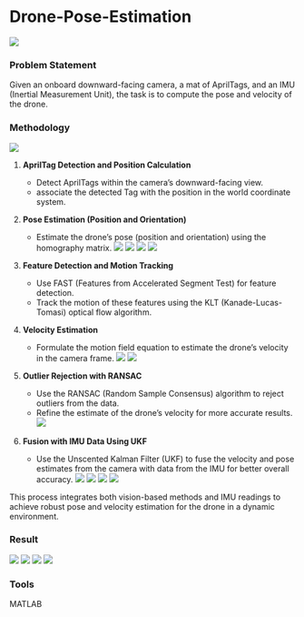 # Drone-Pose-Estimation

<img src='final_dp.gif'>

### Problem Statement
Given an onboard downward-facing camera, a mat of AprilTags, and an IMU (Inertial Measurement Unit), the task is to compute the pose and velocity of the drone.

### Methodology

   <img src='state.png'>
   
1. **AprilTag Detection and Position Calculation**  
   - Detect AprilTags within the camera’s downward-facing view.
   - associate the detected Tag with the position in the world coordinate system.

2. **Pose Estimation (Position and Orientation)**  
   - Estimate the drone’s pose (position and orientation) using the homography matrix.
     <img src='Part1_eq1.png'>
     <img src='Part1_eq2.png'>
     <img src='Part1_eq3.png'>
     <img src='Part1_eq4.png'>

3. **Feature Detection and Motion Tracking**  
   - Use FAST (Features from Accelerated Segment Test) for feature detection.
   - Track the motion of these features using the KLT (Kanade-Lucas-Tomasi) optical flow algorithm.

4. **Velocity Estimation**  
   - Formulate the motion field equation to estimate the drone’s velocity in the camera frame.
     <img src='Part2_eq1.png'>
     <img src='Part2_eq2.png'>
     

5. **Outlier Rejection with RANSAC**  
   - Use the RANSAC (Random Sample Consensus) algorithm to reject outliers from the data.
   - Refine the estimate of the drone’s velocity for more accurate results.
     <img src='Part2_eq3.png'>

6. **Fusion with IMU Data Using UKF**  
   - Use the Unscented Kalman Filter (UKF) to fuse the velocity and pose estimates from the camera with data from the IMU for better overall accuracy.
     <img src='prediction.png'>
     <img src='update_1.png'>
     <img src='update_2.png'>
     <img src='measurement_model_2.png'> 

This process integrates both vision-based methods and IMU readings to achieve robust pose and velocity estimation for the drone in a dynamic environment.

### Result

<img src='part2_data2.png'>
<img src='part2_data1.png'>
<img src='part1_data_1.png'>
<img src='part1_data_2.png'>

### Tools
MATLAB







